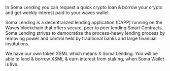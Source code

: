 In Soma Lending you can request a quick crypto loan & borrow your crypto and get weekly interest paid to your waves wallet.

Soma Lending is a decentralized lending application (DAPP) running on the Waves blockchain that offers secure, peer to peer lending Smart Contracts. Soma Lending strives to democratize the process-heavy lending process by removing power and control held by traditional banks and large financial institutions.

We have our own token XSML which means X Soma Lending. You will be able to lend & borrow XSML & earn interest from staking, when Soma Wallet is live.
